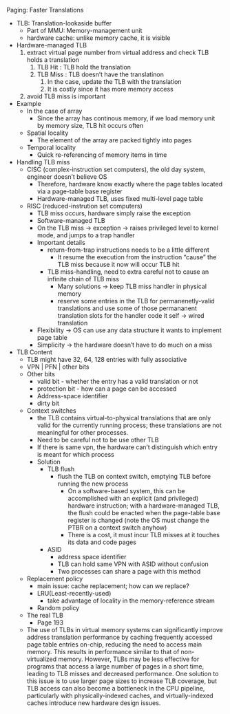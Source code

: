

Paging: Faster Translations

- TLB: Translation-lookaside buffer
    - Part of MMU: Memory-management unit
    - hardware cache: unlike memory cache, it is visible
- Hardware-managed TLB
    1. extract virtual page number from virtual address and check TLB holds a translation 
        1. TLB Hit : TLB hold the translation
        2. TLB Miss : TLB doesn’t have the translatinon
            1. In the case, update the TLB with the translation
            2. It is costly since it has more memory access
    2. avoid TLB miss is important
- Example
    - In the case of array
        - Since the array has continous memory, if we load memory unit by memory size, TLB hit occurs often
    - Spatial locality
        - The element of the array are packed tightly into pages
    - Temporal locality
        - Quick re-referencing of memory items in time
- Handling TLB miss
    - CISC (complex-instruction set computers), the old day system, engineer doesn’t believe OS
        - Therefore, hardware know exactly where the page tables located via a page-table base register
        - Hardware-managed TLB, uses fixed multi-level page table
    - RISC (reduced-instrution set computers)
        - TLB miss occurs, hardware simply raise the exception
        - Software-managed TLB
        - On the TLB miss → exception → raises privileged level to kernel mode, and jumps to a trap handler
        - Important details
            - return-from-trap instructions needs to be a little different
                - It resume the execution from the instruction “cause” the TLB miss because it now will occur TLB hit
            - TLB miss-handling, need to extra careful not to cause an infinite chain of TLB miss
                - Many solutions → keep TLB miss handler in physical memory
                - reserve some entries in the TLB for permanenetly-valid translations and use some of those permananent translation slots for the handler code it self → wired translation
        - Flexibility → OS can use any data structure it wants to implement page table
        - Simplicity → the hardware doesn’t have to do much on a miss
- TLB Content
    - TLB might have 32, 64, 128 entries with fully associative
    - VPN | PFN | other bits
    - Other bits
        - valid bit - whether the entry has a valid translation or not
        - protection bit - how can a page can be accessed
        - Address-space identifier
        - dirty bit
    - Context switches
        - the TLB contains virtual-to-physical translations that are only valid for the currently running process; these translations are not meaningful for other processes.
        - Need to be careful not to be use other TLB
        - If there is same vpn, the hardware can’t distinguish which entry is meant for which process
        - Solution
            - TLB flush
                - flush the TLB on context switch, emptying TLB before running the new process
                    - On a software-based system, this can be accomplished with an explicit (and privileged) hardware instruction; with a hardware-managed TLB, the flush could be enacted when the page-table base register is changed (note the OS must change the PTBR on a context switch anyhow)
                    - There is a cost, it must incur TLB misses at it touches its data and code pages
            - ASID
                - address space identifier
                - TLB can hold same VPN with ASID without confusion
                - Two processes can share a page with this method
    - Replacement policy
        - main issue: cache replacement; how can we replace?
        - LRU(Least-recently-used)
            - take advantage of locality in the memory-reference stream
        - Random policy
    - The real TLB
        - Page 193
    - The use of TLBs in virtual memory systems can significantly improve address translation performance by caching frequently accessed page table entries on-chip, reducing the need to access main memory. This results in performance similar to that of non-virtualized memory. However, TLBs may be less effective for programs that access a large number of pages in a short time, leading to TLB misses and decreased performance. One solution to this issue is to use larger page sizes to increase TLB coverage, but TLB access can also become a bottleneck in the CPU pipeline, particularly with physically-indexed caches, and virtually-indexed caches introduce new hardware design issues.